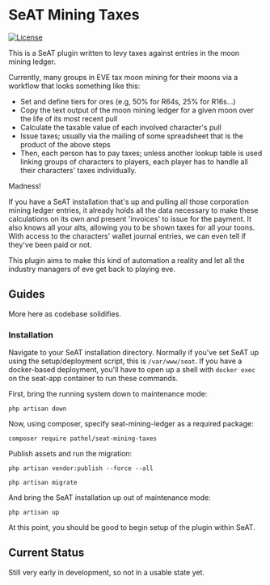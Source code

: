# SeAT Mining Taxes

[![License](https://img.shields.io/badge/license-GPLv2-blue.svg?style=flat-square)](https://raw.githubusercontent.com/Pathel/seat-mining-taxes/master/README.md)

This is a SeAT plugin written to levy taxes against entries in the moon mining ledger.

Currently, many groups in EVE tax moon mining for their moons via a workflow that looks something like this:

* Set and define tiers for ores (e.g, 50% for R64s, 25% for R16s...)
* Copy the text output of the moon mining ledger for a given moon over the life of its most recent pull
* Calculate the taxable value of each involved character's pull
* Issue taxes; usually via the mailing of some spreadsheet that is the product of the above steps
* Then, each person has to pay taxes; unless another lookup table is used linking groups of characters to players, each player has to handle all their characters' taxes individually.

Madness!  

If you have a SeAT installation that's up and pulling all those corporation mining ledger entries, it already holds all the data necessary to make these calculations on its own and present 'invoices' to issue for the payment.  It also knows all your alts, allowing you to be shown taxes for all your toons.  With access to the characters' wallet journal entries, we can even tell if they've been paid or not.

This plugin aims to make this kind of automation a reality and let all the industry managers of eve get back to playing eve.

## Guides
More here as codebase solidifies.

### Installation

Navigate to your SeAT installation directory.  Normally if you've set SeAT up using the setup/deployment script, this is `/var/www/seat`.  If you have a docker-based deployment, you'll have to open up a shell with `docker exec` on the seat-app container to run these commands.

First, bring the running system down to maintenance mode:

`php artisan down`

Now, using composer, specify seat-mining-ledger as a required package:

`composer require pathel/seat-mining-taxes`

Publish assets and run the migration:

`php artisan vendor:publish --force --all`

`php artisan migrate`

And bring the SeAT installation up out of maintenance mode:

`php artisan up`

At this point, you should be good to begin setup of the plugin within SeAT.

## Current Status
Still very early in development, so not in a usable state yet.
